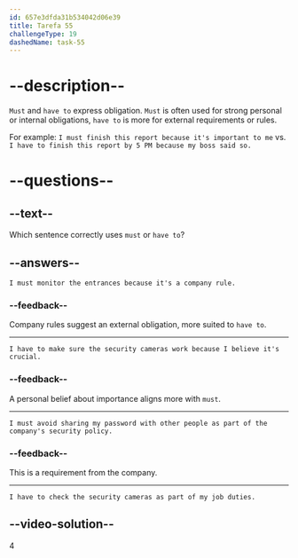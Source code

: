 ```yaml
---
id: 657e3dfda31b534042d06e39
title: Tarefa 55
challengeType: 19
dashedName: task-55
---
```


# --description--

`Must` and `have to` express obligation. `Must` is often used for strong personal or internal obligations, `have to` is more for external requirements or rules.

For example: `I must finish this report because it's important to me` vs. `I have to finish this report by 5 PM because my boss said so.`

# --questions--

## --text--

Which sentence correctly uses `must` or `have to`?

## --answers--

`I must monitor the entrances because it's a company rule.`

### --feedback--

Company rules suggest an external obligation, more suited to `have to`.

---

`I have to make sure the security cameras work because I believe it's crucial.`

### --feedback--

A personal belief about importance aligns more with `must`.

---

`I must avoid sharing my password with other people as part of the company's security policy.`

### --feedback--

This is a requirement from the company.

---

`I have to check the security cameras as part of my job duties.`

## --video-solution--

4
